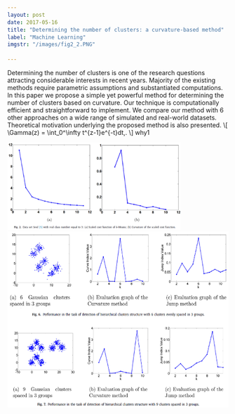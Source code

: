 ```yaml
---
layout: post
date: 2017-05-16
title: "Determining the number of clusters: a curvature-based method"
label: "Machine Learning"
imgstr: "/images/fig2_2.PNG"

---
```


Determining the number of clusters is one of the research questions attracting considerable interests in recent years. Majority of the existing methods require parametric assumptions and substantiated computations. In this paper we propose a simple yet powerful method for determining the number of clusters based on curvature. Our technique is computationally efficient and straightforward to implement. We compare our method with 6 other approaches on a wide range of simulated and real-world datasets. Theoretical motivation underlying the proposed method is also presented.
\\[
\Gamma(z) = \int_0^\infty t^{z-1}e^{-t}dt\,.
\\]
why1

<img src="/images/fig2_1.PNG"  height="200" />



<img src="/images/fig2_2.PNG"  class="inline" height="400"/>



 
